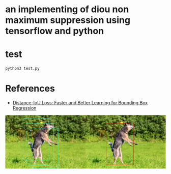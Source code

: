 # an implementing of diou non maximum suppression using tensorflow and python

# test
```
python3 test.py
```



# References
* [Distance-IoU Loss: Faster and Better Learning for Bounding Box Regression](https://arxiv.org/pdf/1911.08287)

 ![sss](test_pictures/result.jpg)
